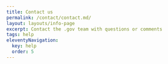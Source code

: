 ```yaml
---
title: Contact us
permalink: /contact/contact.md/
layout: layouts/info-page
excerpt: Contact the .gov team with questions or comments 
tags: help
eleventyNavigation:
  key: help
  order: 5 
---
```

